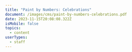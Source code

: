 ```yaml
---
title: "Paint by Numbers: Celebrations"
document: /images/cms/paint-by-numbers-celebrations.pdf
date: 2023-11-15T20:08:08.322Z
isMobile: false
topics:
  - content
userTypes:
  - staff
---
```

